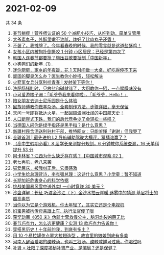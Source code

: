 # 2021-02-09

共 34 条

<!-- BEGIN ZHIHUVIDEO -->
<!-- 最后更新时间 Tue Feb 09 2021 20:11:36 GMT+0800 (CST) -->
1. [春节躺瘦！营养师认证的 50 个减肥小技巧，从吃到动，简单又管用](https://www.zhihu.com/zvideo/1342168007632711680)
1. [大爷素丸子，外酥里嫩不油腻，炸好了比肉丸子还香！](https://www.zhihu.com/zvideo/1342182023994212352)
1. [不装了，我摊牌了。今年看春晚的时候，我的零食就是这道盐酥鸡！](https://www.zhihu.com/zvideo/1342195554382716930)
1. [女孩小区内被狗扑倒撕咬 1 分钟 小区居民：已经是第四次了](https://www.zhihu.com/zvideo/1342436709645062144)
1. [韩国人连春节都要抢？施压谷歌要抵制「中国新年」](https://www.zhihu.com/zvideo/1342461697362169856)
1. [小狗狗们的新年（1）](https://www.zhihu.com/zvideo/1342424645539266560)
1. [迷你厨房，家乡的年夜饭，花 1 天时间做一大桌，好吃得停不下来](https://www.zhihu.com/zvideo/1342074756049293312)
1. [顽固的脚臭怎么办？医生教你小妙招，轻松解决](https://www.zhihu.com/zvideo/1342533180096782336)
1. [火箭军女兵分享别样青春 | 发射架下等你！](https://www.zhihu.com/zvideo/1342422159751340032)
1. [洗肥肠猪肚时，只放盐和碱就错了，大厨教你一招，一点腥臊味没有](https://www.zhihu.com/zvideo/1342393753190014976)
1. [小可爱游橘子洲：「毛爷爷我来看你啦」，「毛爷爷，Hello！」](https://www.zhihu.com/zvideo/1342438917933662208)
1. [陪女朋友去迪士尼乐园是什么体验](https://www.zhihu.com/zvideo/1340045231849504768)
1. [回族师傅教你做羊杂汤，全套制作方法，步骤详细，毫无保留](https://www.zhihu.com/zvideo/1342192593678024704)
1. [天问一号即将抵达火星，一起回顾波澜壮阔的中国航天史！](https://www.zhihu.com/zvideo/1342439124003905536)
1. [人口断崖式下跌，我们的后代竞争少了会轻松一些吗？](https://www.zhihu.com/zvideo/1342253147348357120)
1. [当德国人问你是绿手指还是黑手指？是什么意思？](https://www.zhihu.com/zvideo/1342119535604994048)
1. [新疆村民含泪送别驻村干部，推特网友：只能听懂「谢谢」但我哭了](https://www.zhihu.com/zvideo/1342137486399696897)
1. [全球首测 | 最先进的 L2 导航辅助驾驶大横评，猜猜谁赢了？](https://www.zhihu.com/zvideo/1342205159519191040)
1. [（高中生假期必看）8 届学长亲测提分规划，6 分钟教你系统查漏，16 天单科提升 53 分](https://www.zhihu.com/zvideo/1341486121914667009)
1. [阿卡林省？江西为什么缺乏存在感？【中国城市观察 02 】](https://www.zhihu.com/zvideo/1341360102775975936)
1. [老七再见，老八来袭](https://www.zhihu.com/zvideo/1342098069526249472)
1. [猫爱尿床，被我纠正后，它很感激](https://www.zhihu.com/zvideo/1340990978774200320)
1. [小学生给总理背诗，李克强总理：这诗什么意思？小学童：暂不知道](https://www.zhihu.com/zvideo/1342062836135239680)
1. [长期加班危害身心的科学依据](https://www.zhihu.com/zvideo/1342216567820615680)
1. [挑战美国暴风雪中送外卖! 一小时竟赚 30 美元？](https://www.zhihu.com/zvideo/1342065135167488000)
1. [沙盘详解：长征 巧渡金沙江（下）金沙水拍云崖暖 迷雾中的猜测 基层将士的超高素质](https://www.zhihu.com/zvideo/1342134981125115904)
1. [当你以为它是个游戏机，你太年轻了，其实它还是个电视机](https://www.zhihu.com/zvideo/1342143996404105216)
1. [妈宝男被拘传母亲跟上车…执行法官傻了眼](https://www.zhihu.com/zvideo/1340346583569842176)
1. [获奖动画《850 米》伪骑士营救假公主，脑洞炸裂凶萌无比](https://www.zhihu.com/zvideo/1340711849973784576)
1. [春节巧克力，怎么选更健康？实测 13 款巧克力告诉你！](https://www.zhihu.com/zvideo/1340718595735900160)
1. [穿搭黑历史！十年前的我，到底有多土？](https://www.zhihu.com/zvideo/1341783187283058688)
1. [用 10 个易拉罐仿点翠大拉翅造型 ，故宫里的娘娘到底有多美](https://www.zhihu.com/zvideo/1342147235845468160)
1. [河南人醒酒爱喝的酸辣汤，也叫三狠汤，酸辣咸鲜可过瘾，你喝过吗](https://www.zhihu.com/zvideo/1342143436129062914)
1. [补肾 = 壮阳？深度揭秘补肾产业，是骗局？还是保健？](https://www.zhihu.com/zvideo/1341843282905849856)
<!-- END ZHIHUVIDEO -->
